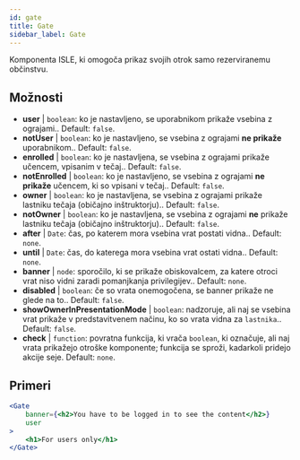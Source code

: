 ```yaml
---
id: gate 
title: Gate
sidebar_label: Gate
---
```


Komponenta ISLE, ki omogoča prikaz svojih otrok samo rezerviranemu občinstvu.

## Možnosti

* __user__ | `boolean`: ko je nastavljeno, se uporabnikom prikaže vsebina z ograjami.. Default: `false`.
* __notUser__ | `boolean`: ko je nastavljeno, se vsebina z ograjami **ne prikaže** uporabnikom.. Default: `false`.
* __enrolled__ | `boolean`: ko je nastavljena, se vsebina z ograjami prikaže učencem, vpisanim v tečaj.. Default: `false`.
* __notEnrolled__ | `boolean`: ko je nastavljeno, se vsebina z ograjami **ne prikaže** učencem, ki so vpisani v tečaj.. Default: `false`.
* __owner__ | `boolean`: ko je nastavljena, se vsebina z ograjami prikaže lastniku tečaja (običajno inštruktorju).. Default: `false`.
* __notOwner__ | `boolean`: ko je nastavljena, se vsebina z ograjami **ne** prikaže lastniku tečaja (običajno inštruktorju).. Default: `false`.
* __after__ | `Date`: čas, po katerem mora vsebina vrat postati vidna.. Default: `none`.
* __until__ | `Date`: čas, do katerega mora vsebina vrat ostati vidna.. Default: `none`.
* __banner__ | `node`: sporočilo, ki se prikaže obiskovalcem, za katere otroci vrat niso vidni zaradi pomanjkanja privilegijev.. Default: `none`.
* __disabled__ | `boolean`: če so vrata onemogočena, se banner prikaže ne glede na to.. Default: `false`.
* __showOwnerInPresentationMode__ | `boolean`: nadzoruje, ali naj se vsebina vrat prikaže v predstavitvenem načinu, ko so vrata vidna za `lastnika`.. Default: `false`.
* __check__ | `function`: povratna funkcija, ki vrača `boolean`, ki označuje, ali naj vrata prikažejo otroške komponente; funkcija se sproži, kadarkoli pridejo akcije seje. Default: `none`.


## Primeri

```jsx live
<Gate 
    banner={<h2>You have to be logged in to see the content</h2>}
    user 
>
    <h1>For users only</h1>
</Gate>
``` 




